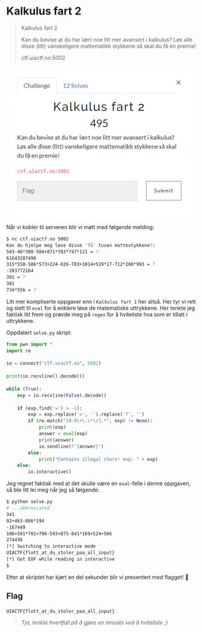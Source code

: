 # Kalkulus fart 2

> Kalkulus fart 2
>
> Kan du bevise at du har lært noe litt mer avansert i kalkulus? Løs alle disse (litt) vanskeligere mattematikk stykkene så skal du få en premie!
>
> ctf.uiactf.no:5002

![](00.png)

Når vi kobler til serveren blir vi møtt med følgende melding:

```bash
$ nc ctf.uiactf.no 5002
Kan du hjelpe meg løse disse 'få' tusen mattestykkene?:
503-46*300-504+871*783*747*121 = ?
61643287490
315*558-586*573+224-826-783+1014+519*17-712*288*993 = ?
-203772164
381 = ?
381
734*556 = ?
```

Litt mer kompliserte oppgaver enn i `Kalkulus fart 1` her altså. Her tyr vi rett og slett til `eval` for å enklere løse de matematiske uttrykkene. Her tenkte jeg faktisk litt frem og prøvde meg på `regex` for å hviteliste hva som er tillatt i uttrykkene.

Oppdatert `solve.py` skript:

```python
from pwn import *
import re

io = connect("ctf.uiactf.no", 5002)

print(io.recvline().decode())

while (True):
    exp = io.recvline(False).decode()
    
    if (exp.find('=') > -1):
        exp = exp.replace('=', '').replace('?', '')
        if (re.match("[0-9\+\-\*\/].*", exp) != None):
            print(exp)
            answer = eval(exp)
            print(answer)
            io.sendline(f"{answer}")
        else:
            print("Contains illegal chars! exp: " + exp)
    else:
        io.interactive()
```

Jeg regnet faktisk med at det skulle være en `eval`-felle i denne oppgaven, så ble litt lei meg når jeg så følgende:

```bash
$ python solve.py
# ...abbreviated
341
92+463-866*194   
-167449
106+591*701+796-593+875-841*169+524+566   
274436
[*] Switching to interactive mode
UIACTF{flott_at_du_stoler_paa_all_input}
[*] Got EOF while reading in interactive
$
```

Etter at skriptet har kjørt en del sekunder blir vi presentert med flagget! 🚩

## Flag

`UIACTF{flott_at_du_stoler_paa_all_input}`

> *Tja, tenkte hvertfall på å gjøre en innsats ved å hviteliste ;)*

